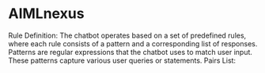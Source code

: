 # AIMLnexus
Rule Definition:  The chatbot operates based on a set of predefined rules, where each rule consists of a pattern and a corresponding list of responses. Patterns are regular expressions that the chatbot uses to match user input. These patterns capture various user queries or statements. Pairs List:  
